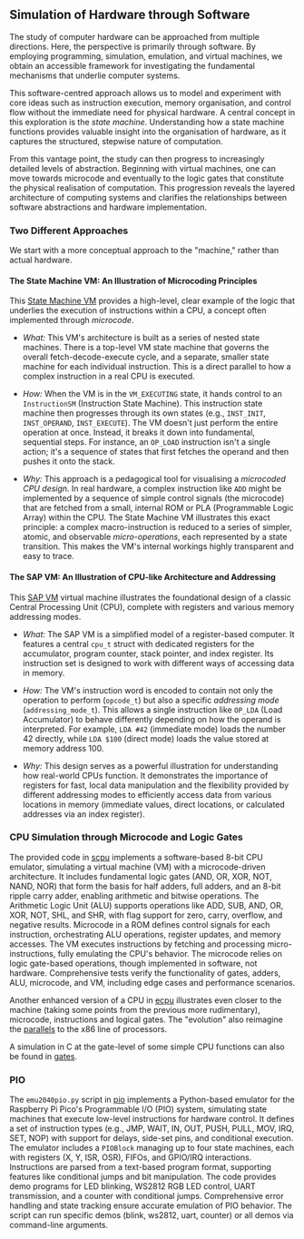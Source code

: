 
## Simulation of Hardware through Software

The study of computer hardware can be approached from multiple directions. Here, the perspective
is primarily through software. By employing programming, simulation, emulation, and virtual machines,
we obtain an accessible framework for investigating the fundamental mechanisms that underlie computer systems.

This software-centred approach allows us to model and experiment with core ideas such as instruction
execution, memory organisation, and control flow without the immediate need for physical hardware.
A central concept in this exploration is the *state machine*. Understanding how a state machine
functions provides valuable insight into the organisation of hardware, as it captures the structured,
stepwise nature of computation.

From this vantage point, the study can then progress to increasingly detailed levels of abstraction.
Beginning with virtual machines, one can move towards microcode and eventually to the logic gates that
constitute the physical realisation of computation. This progression reveals the layered architecture
of computing systems and clarifies the relationships between software abstractions and hardware implementation.


### Two Different Approaches

We start with a more conceptual approach to the "machine,"
rather than actual hardware.


#### The State Machine VM: An Illustration of Microcoding Principles

This [State Machine VM](./state/) provides a high-level, clear example
of the logic that underlies the execution of instructions within a CPU,
a concept often implemented through *microcode*.

* *What:* This VM's architecture is built as a series of nested state machines.
  There is a top-level VM state machine that governs the overall fetch-decode-execute
  cycle, and a separate, smaller state machine for each individual instruction.
  This is a direct parallel to how a complex instruction in a real CPU is executed.

* *How:* When the VM is in the `VM_EXECUTING` state, it hands control to an `InstructionSM`
  (Instruction State Machine). This instruction state machine then progresses through
  its own states (e.g., `INST_INIT`, `INST_OPERAND`, `INST_EXECUTE`). The VM doesn't 
  just perform the entire operation at once. Instead, it breaks it down into fundamental,
  sequential steps. For instance, an `OP_LOAD` instruction isn't a single action;
  it's a sequence of states that first fetches the operand and then pushes it onto the stack.

* *Why:* This approach is a pedagogical tool for visualising a *microcoded CPU design*.
  In real hardware, a complex instruction like `ADD` might be implemented by a sequence
  of simple control signals (the microcode) that are fetched from a small, internal
  ROM or PLA (Programmable Logic Array) within the CPU. The State Machine VM illustrates
  this exact principle: a complex macro-instruction is reduced to a series of simpler,
  atomic, and observable *micro-operations*, each represented by a state transition.
  This makes the VM's internal workings highly transparent and easy to trace.


#### The SAP VM: An Illustration of CPU-like Architecture and Addressing

This [SAP VM](./sap/) virtual machine illustrates the foundational design
of a classic Central Processing Unit (CPU), complete with registers and
various memory addressing modes.

* *What:* The SAP VM is a simplified model of a register-based computer. It features
  a central `cpu_t` struct with dedicated registers for the accumulator, program counter,
  stack pointer, and index register. Its instruction set is designed to work with
  different ways of accessing data in memory.

* *How:* The VM's instruction word is encoded to contain not only the operation to
  perform (`opcode_t`) but also a specific *addressing mode* (`addressing_mode_t`).
  This allows a single instruction like `OP_LDA` (Load Accumulator) to behave differently
  depending on how the operand is interpreted. For example, `LDA #42` (immediate mode)
  loads the number 42 directly, while `LDA $100` (direct mode) loads the value stored
  at memory address 100.

* *Why:* This design serves as a powerful illustration for understanding how real-world
  CPUs function. It demonstrates the importance of registers for fast, local data manipulation
  and the flexibility provided by different addressing modes to efficiently access data
  from various locations in memory (immediate values, direct locations, or calculated
  addresses via an index register).



### CPU Simulation through Microcode and Logic Gates

The provided code in [scpu](./cpu/scpu/) implements a software-based 8-bit CPU emulator,
simulating a virtual machine (VM) with a microcode-driven architecture. It includes
fundamental logic gates (AND, OR, XOR, NOT, NAND, NOR) that form the basis for half
adders, full adders, and an 8-bit ripple carry adder, enabling arithmetic and bitwise
operations. The Arithmetic Logic Unit (ALU) supports operations like ADD, SUB, AND,
OR, XOR, NOT, SHL, and SHR, with flag support for zero, carry, overflow, and negative
results. Microcode in a ROM defines control signals for each instruction, orchestrating
ALU operations, register updates, and memory accesses. The VM executes instructions by
fetching and processing micro-instructions, fully emulating the CPU's behavior.
The microcode relies on logic gate-based operations, though implemented in software,
not hardware. Comprehensive tests verify the functionality of gates, adders, ALU,
microcode, and VM, including edge cases and performance scenarios.

Another enhanced version of a CPU in [ecpu](./cpu/ecpu/) illustrates even closer to 
the machine (taking some points from the previous more rudimentary), microcode,
instructions and logical gates. The "evolution" also reimagine the
[parallels](./cpu/README.md) to the x86 line of processors.

A simulation in C at the gate-level of some simple CPU functions can also be found
in [gates](./gates/).


### PIO

The `emu2040pio.py` script in [pio](./pio/) implements a Python-based emulator for
the Raspberry Pi Pico's Programmable I/O (PIO) system, simulating state machines
that execute low-level instructions for hardware control. It defines a set of
instruction types (e.g., JMP, WAIT, IN, OUT, PUSH, PULL, MOV, IRQ, SET, NOP)
with support for delays, side-set pins, and conditional execution. The emulator
includes a `PIOBlock` managing up to four state machines, each with registers
(X, Y, ISR, OSR), FIFOs, and GPIO/IRQ interactions. Instructions are parsed from
a text-based program format, supporting features like conditional jumps and bit
manipulation. The code provides demo programs for LED blinking, WS2812 RGB LED control,
UART transmission, and a counter with conditional jumps. Comprehensive error handling
and state tracking ensure accurate emulation of PIO behavior. The script can run
specific demos (blink, ws2812, uart, counter) or all demos via command-line arguments.

